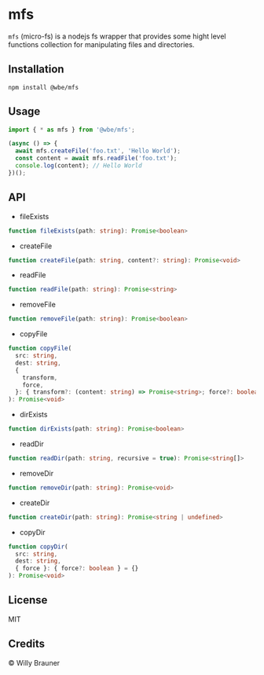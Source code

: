 # mfs

`mfs` (micro-fs) is a nodejs fs wrapper that provides some hight level functions collection
for manipulating files and directories.

## Installation

```shell
npm install @wbe/mfs
```

## Usage

```js
import { * as mfs } from '@wbe/mfs';

(async () => {
  await mfs.createFile('foo.txt', 'Hello World');
  const content = await mfs.readFile('foo.txt');
  console.log(content); // Hello World
})();
```

## API

- fileExists

```ts
function fileExists(path: string): Promise<boolean>
```

- createFile

```ts
function createFile(path: string, content?: string): Promise<void>
```

- readFile

```ts
function readFile(path: string): Promise<string>
```

- removeFile

```ts
function removeFile(path: string): Promise<boolean>
```

- copyFile

```ts
function copyFile(
  src: string,
  dest: string,
  {
    transform,
    force,
  }: { transform?: (content: string) => Promise<string>; force?: boolean }
): Promise<void>
```

- dirExists

```ts
function dirExists(path: string): Promise<boolean>
```

- readDir

```ts
function readDir(path: string, recursive = true): Promise<string[]>
```

- removeDir

```ts
function removeDir(path: string): Promise<void>
```

- createDir

```ts
function createDir(path: string): Promise<string | undefined>
```

- copyDir

```ts
function copyDir(
  src: string,
  dest: string,
  { force }: { force?: boolean } = {}
): Promise<void>
```

## License

MIT

## Credits

© Willy Brauner

